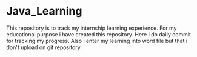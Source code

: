 ﻿# Java_Learning
This repository is to track my internship learning experience.
For my educational purpose i have created this repository.
Here i do daily commit for tracking my progress.
Also i enter my learning into word file but that i don't upload on git repository.
